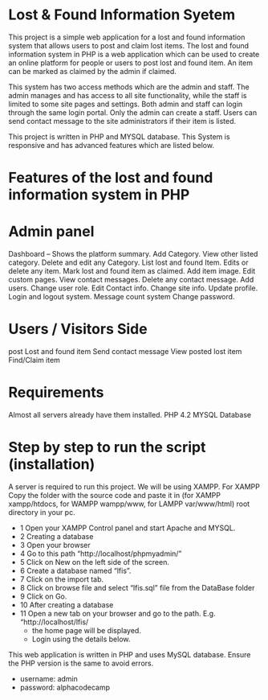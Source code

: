 # Lost & Found Information Syetem

This project is a simple web application for a lost and found information system that allows users to post and claim lost items.
The lost and found information system in PHP is a web application which can be used to create an online platform for people or users to post lost and found item. An item can be marked as claimed by the admin if claimed.

This system has two access methods which are the admin and staff. The admin manages and has access to all site functionality, while the staff is limited to some site pages and settings. Both admin and staff can login through the same login portal. Only the admin can create a staff. Users can send contact message to the site administrators if their item is listed.

This project is written in PHP and MYSQL database. This System is responsive and has advanced features which are listed below.

# Features of the lost and found information system in PHP
  # Admin panel
Dashboard – Shows the platform summary.
Add Category.
View other listed category.
Delete and edit any Category.
List lost and found Item.
Edits or delete any item.
Mark lost and found item as claimed.
Add item image.
Edit custom pages.
View contact messages.
Delete any contact message.
Add users.
Change user role.
Edit Contact info.
Change site info.
Update profile.
Login and logout system.
Message count system
Change password.

  # Users / Visitors Side
post Lost and found item
Send contact message
View posted lost item
Find/Claim item

# Requirements
Almost all servers already have them installed.
PHP 4.2
MYSQL Database

# Step by step to run the script (installation)
A server is required to run this project. We will be using XAMPP.
For XAMPP
Copy the folder with the source code and paste it in (for XAMPP xampp/htdocs, for WAMPP wampp/www, for LAMPP var/www/html) root directory in your pc.
+ 1 Open your XAMPP Control panel and start Apache and MYSQL.
+ 2 Creating a database
+ 3 Open your browser
+ 4 Go to this path “http://localhost/phpmyadmin/”
+ 5 Click on New on the left side of the screen.
+ 6 Create a database named “lfis”.
+ 7 Click on the import tab.
+ 8 Click on browse file and select “lfis.sql” file from the DataBase folder
+ 9 Click on Go.
+ 10 After creating a database
+ 11 Open a new tab on your browser and go to the path. E.g. “http://localhost/lfis/
  + the home page will be displayed.
  + Login using the details below.

This web application is written in PHP and uses MySQL database. Ensure the PHP version is the same to avoid errors.

+ username: admin
+ password: alphacodecamp
